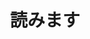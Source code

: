 ---
title: 読みます
description: 读
kana: よみます
pronunciation: yomimasu
tone: 平板型
type: 动
pubDate: 2024-07-04 00:00:04
---